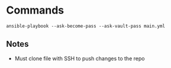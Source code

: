 # Commands

```
ansible-playbook --ask-become-pass --ask-vault-pass main.yml
```

## Notes
- Must clone file with SSH to push changes to the repo